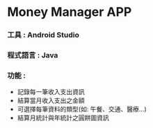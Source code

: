 # Money Manager APP

###  工具 : Android Studio

###  程式語言 : Java

### 功能 :
- 記錄每一筆收入支出資訊
- 結算當月收入支出之金額
- 可選擇每筆資料的類型(如: 午餐、交通、醫療...)
- 結算月統計與年統計之圓餅圖資訊